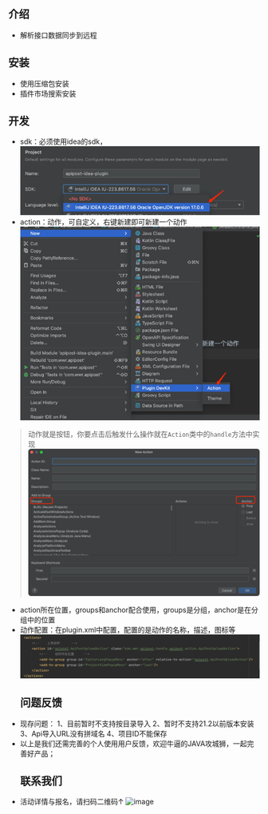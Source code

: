 ## 介绍
- 解析接口数据同步到远程

## 安装
- 使用压缩包安装
- 插件市场搜索安装

## 开发
- sdk：必须使用idea的sdk，
![img.png](img.png)
- action：动作，可自定义，右键新建即可新建一个动作
![img_1.png](img_1.png)
> 动作就是按钮，你要点击后触发什么操作就在`Action`类中的`handle`方法中实现
![img_2.png](img_2.png)
- action所在位置，groups和anchor配合使用，groups是分组，anchor是在分组中的位置
- 动作配置：在plugin.xml中配置，配置的是动作的名称，描述，图标等
  ![img_3.png](img_3.png)
  ## 问题反馈
- 现存问题：
1、目前暂时不支持按目录导入
2、暂时不支持21.2以前版本安装
3、Api导入URL没有拼域名
4、项目ID不能保存
- 以上是我们还需完善的个人使用用户反馈，欢迎牛逼的JAVA攻城狮，一起完善好产品；
  ## 联系我们
- 活动详情与报名，请扫码二维码↑
  ![image](https://github.com/Apipost-Team/Apipost-idea-plugin/assets/134056636/31d77f0d-ab63-4d1b-bf28-242fa8306069)
